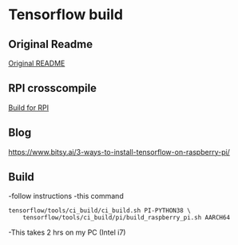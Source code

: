 # Tensorflow build

## Original Readme
[Original README](README1.md)

## RPI crosscompile
[Build for RPI](raspberry_pi_builds/README.md)

## Blog
https://www.bitsy.ai/3-ways-to-install-tensorflow-on-raspberry-pi/

## Build

-follow instructions
-this command
```
tensorflow/tools/ci_build/ci_build.sh PI-PYTHON38 \
    tensorflow/tools/ci_build/pi/build_raspberry_pi.sh AARCH64
```
-This takes 2 hrs on my PC (Intel i7)
